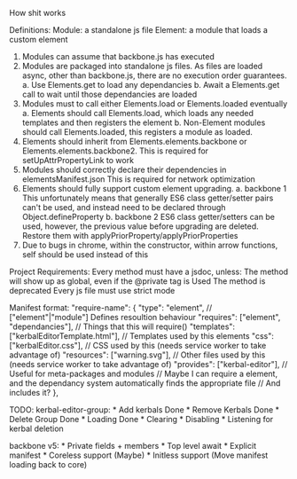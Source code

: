 How shit works

Definitions:
	Module: a standalone js file
	Element: a module that loads a custom element

1.	Modules can assume that backbone.js has executed
2.	Modules are packaged into standalone js files.
	As files are loaded async, other than backbone.js, there are no
	execution order guarantees.
	a.	Use Elements.get to load any dependancies
	b.	Await a Elements.get call to wait until those dependancies are loaded
3.	Modules must to call either Elements.load or Elements.loaded eventually
	a.	Elements should call Elements.load, which loads any needed templates
		and then registers the element
	b.	Non-Element modules should call Elements.loaded, this registers a
		module as loaded.
4.	Elements should inherit from Elements.elements.backbone or Elements.elements.backbone2.
	This is required for setUpAttrPropertyLink to work
5. 	Modules should correctly declare their dependencies in elementsManifest.json
	This is required for network optimization
6.	Elements should fully support custom element upgrading.
	a. backbone 1
		This unfortunately means that generally ES6 class getter/setter pairs can't be used, and
		instead need to be declared through Object.defineProperty
	b. backbone 2
		ES6 class getter/setters can be used, however, the previous value before upgrading are deleted. Restore them with applyPriorProperty/applyPriorProperties
7.	Due to bugs in chrome, within the constructor, within arrow functions,
	self should be used instead of this

Project Requirements:
	Every method must have a jsdoc, unless:
		The method will show up as global, even if the @private tag is Used
		The method is deprecated
	Every js file must use strict mode

Manifest format:
"require-name": {
	"type": "element", // ["element"|"module"] Defines resoultion behaviour
	"requires": ["element", "dependancies"], // Things that this will require()
	"templates": ["kerbalEditorTemplate.html"], // Templates used by this elements
	"css": ["kerbalEditor.css"], // CSS used by this (needs service worker to take advantage of)
	"resources": ["warning.svg"], // Other files used by this (needs service worker to take advantage of)
	"provides": ["kerbal-editor"], // Useful for meta-packages and modules
	// Maybe I can require a element, and the dependancy system automatically finds the appropriate file
	// And includes it?
},

TODO:
kerbal-editor-group:
	* Add kerbals Done
	* Remove Kerbals Done
	* Delete Group Done
	* Loading Done
	* Clearing
	* Disabling
	* Listening for kerbal deletion


backbone v5:
	* Private fields + members
	* Top level await
	* Explicit manifest
	* Coreless support (Maybe)
	* Initless support (Move manifest loading back to core)
